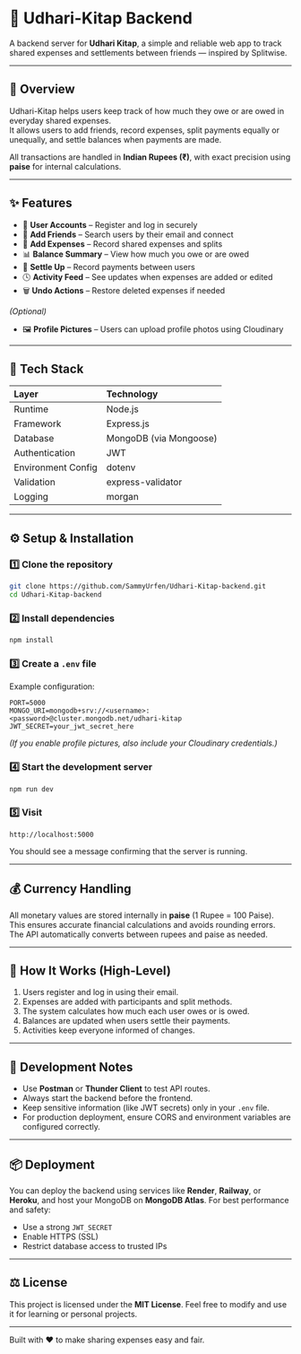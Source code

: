 # 🧾 Udhari-Kitap Backend

A backend server for **Udhari Kitap**, a simple and reliable web app to track shared expenses and settlements between friends — inspired by Splitwise.

---

## 🚀 Overview

Udhari-Kitap helps users keep track of how much they owe or are owed in everyday shared expenses.  
It allows users to add friends, record expenses, split payments equally or unequally, and settle balances when payments are made.

All transactions are handled in **Indian Rupees (₹)**, with exact precision using **paise** for internal calculations.

---

## ✨ Features

- 🔐 **User Accounts** – Register and log in securely  
- 👥 **Add Friends** – Search users by their email and connect  
- 💸 **Add Expenses** – Record shared expenses and splits  
- 📊 **Balance Summary** – View how much you owe or are owed  
- 🤝 **Settle Up** – Record payments between users  
- 🕓 **Activity Feed** – See updates when expenses are added or edited  
- 🗑️ **Undo Actions** – Restore deleted expenses if needed  

*(Optional)*  
- 🖼️ **Profile Pictures** – Users can upload profile photos using Cloudinary  

---

## 🧱 Tech Stack

| Layer | Technology |
|:--|:--|
| Runtime | Node.js |
| Framework | Express.js |
| Database | MongoDB (via Mongoose) |
| Authentication | JWT |
| Environment Config | dotenv |
| Validation | express-validator |
| Logging | morgan |

---

## ⚙️ Setup & Installation

### 1️⃣ Clone the repository
```bash
git clone https://github.com/SammyUrfen/Udhari-Kitap-backend.git
cd Udhari-Kitap-backend
```

### 2️⃣ Install dependencies

```bash
npm install
```

### 3️⃣ Create a `.env` file

Example configuration:

```env
PORT=5000
MONGO_URI=mongodb+srv://<username>:<password>@cluster.mongodb.net/udhari-kitap
JWT_SECRET=your_jwt_secret_here
```

*(If you enable profile pictures, also include your Cloudinary credentials.)*

### 4️⃣ Start the development server

```bash
npm run dev
```

### 5️⃣ Visit

```
http://localhost:5000
```

You should see a message confirming that the server is running.

---

## 💰 Currency Handling

All monetary values are stored internally in **paise** (1 Rupee = 100 Paise).
This ensures accurate financial calculations and avoids rounding errors.
The API automatically converts between rupees and paise as needed.

---

## 🧠 How It Works (High-Level)

1. Users register and log in using their email.
2. Expenses are added with participants and split methods.
3. The system calculates how much each user owes or is owed.
4. Balances are updated when users settle their payments.
5. Activities keep everyone informed of changes.

---

## 🧰 Development Notes

* Use **Postman** or **Thunder Client** to test API routes.
* Always start the backend before the frontend.
* Keep sensitive information (like JWT secrets) only in your `.env` file.
* For production deployment, ensure CORS and environment variables are configured correctly.

---

## 📦 Deployment

You can deploy the backend using services like **Render**, **Railway**, or **Heroku**, and host your MongoDB on **MongoDB Atlas**.
For best performance and safety:

* Use a strong `JWT_SECRET`
* Enable HTTPS (SSL)
* Restrict database access to trusted IPs

---

## ⚖️ License

This project is licensed under the **MIT License**.
Feel free to modify and use it for learning or personal projects.

---

Built with ❤️ to make sharing expenses easy and fair.

